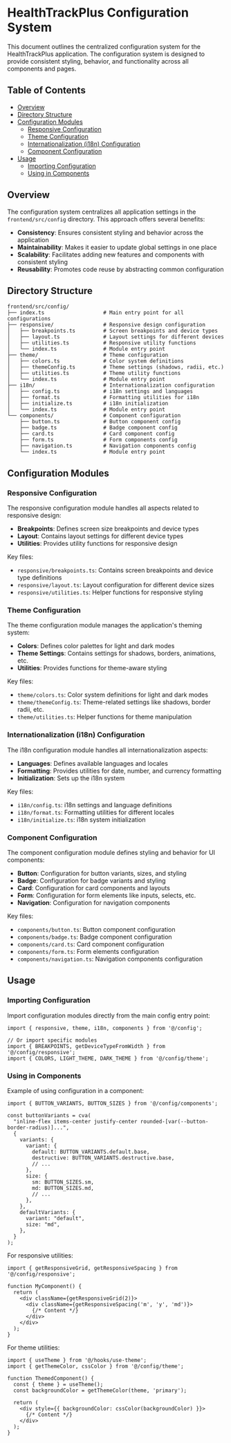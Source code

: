 # HealthTrackPlus Configuration System

This document outlines the centralized configuration system for the HealthTrackPlus application. The configuration system is designed to provide consistent styling, behavior, and functionality across all components and pages.

## Table of Contents

- [Overview](#overview)
- [Directory Structure](#directory-structure)
- [Configuration Modules](#configuration-modules)
  - [Responsive Configuration](#responsive-configuration)
  - [Theme Configuration](#theme-configuration)
  - [Internationalization (i18n) Configuration](#internationalization-i18n-configuration)
  - [Component Configuration](#component-configuration)
- [Usage](#usage)
  - [Importing Configuration](#importing-configuration)
  - [Using in Components](#using-in-components)

## Overview

The configuration system centralizes all application settings in the `frontend/src/config` directory. This approach offers several benefits:

- **Consistency**: Ensures consistent styling and behavior across the application
- **Maintainability**: Makes it easier to update global settings in one place
- **Scalability**: Facilitates adding new features and components with consistent styling
- **Reusability**: Promotes code reuse by abstracting common configuration

## Directory Structure

```
frontend/src/config/
├── index.ts                   # Main entry point for all configurations
├── responsive/                # Responsive design configuration
│   ├── breakpoints.ts         # Screen breakpoints and device types
│   ├── layout.ts              # Layout settings for different devices
│   ├── utilities.ts           # Responsive utility functions
│   └── index.ts               # Module entry point
├── theme/                     # Theme configuration
│   ├── colors.ts              # Color system definitions
│   ├── themeConfig.ts         # Theme settings (shadows, radii, etc.)
│   ├── utilities.ts           # Theme utility functions
│   └── index.ts               # Module entry point
├── i18n/                      # Internationalization configuration
│   ├── config.ts              # i18n settings and languages
│   ├── format.ts              # Formatting utilities for i18n
│   ├── initialize.ts          # i18n initialization
│   └── index.ts               # Module entry point
└── components/                # Component configuration
    ├── button.ts              # Button component config
    ├── badge.ts               # Badge component config
    ├── card.ts                # Card component config
    ├── form.ts                # Form components config
    ├── navigation.ts          # Navigation components config
    └── index.ts               # Module entry point
```

## Configuration Modules

### Responsive Configuration

The responsive configuration module handles all aspects related to responsive design:

- **Breakpoints**: Defines screen size breakpoints and device types
- **Layout**: Contains layout settings for different device types
- **Utilities**: Provides utility functions for responsive design

Key files:
- `responsive/breakpoints.ts`: Contains screen breakpoints and device type definitions
- `responsive/layout.ts`: Layout configuration for different device sizes
- `responsive/utilities.ts`: Helper functions for responsive styling

### Theme Configuration

The theme configuration module manages the application's theming system:

- **Colors**: Defines color palettes for light and dark modes
- **Theme Settings**: Contains settings for shadows, borders, animations, etc.
- **Utilities**: Provides functions for theme-aware styling

Key files:
- `theme/colors.ts`: Color system definitions for light and dark modes
- `theme/themeConfig.ts`: Theme-related settings like shadows, border radii, etc.
- `theme/utilities.ts`: Helper functions for theme manipulation

### Internationalization (i18n) Configuration

The i18n configuration module handles all internationalization aspects:

- **Languages**: Defines available languages and locales
- **Formatting**: Provides utilities for date, number, and currency formatting
- **Initialization**: Sets up the i18n system

Key files:
- `i18n/config.ts`: i18n settings and language definitions
- `i18n/format.ts`: Formatting utilities for different locales
- `i18n/initialize.ts`: i18n system initialization

### Component Configuration

The component configuration module defines styling and behavior for UI components:

- **Button**: Configuration for button variants, sizes, and styling
- **Badge**: Configuration for badge variants and styling
- **Card**: Configuration for card components and layouts
- **Form**: Configuration for form elements like inputs, selects, etc.
- **Navigation**: Configuration for navigation components

Key files:
- `components/button.ts`: Button component configuration
- `components/badge.ts`: Badge component configuration
- `components/card.ts`: Card component configuration
- `components/form.ts`: Form elements configuration
- `components/navigation.ts`: Navigation components configuration

## Usage

### Importing Configuration

Import configuration modules directly from the main config entry point:

```tsx
import { responsive, theme, i18n, components } from '@/config';

// Or import specific modules
import { BREAKPOINTS, getDeviceTypeFromWidth } from '@/config/responsive';
import { COLORS, LIGHT_THEME, DARK_THEME } from '@/config/theme';
```

### Using in Components

Example of using configuration in a component:

```tsx
import { BUTTON_VARIANTS, BUTTON_SIZES } from '@/config/components';

const buttonVariants = cva(
  "inline-flex items-center justify-center rounded-[var(--button-border-radius)]...",
  {
    variants: {
      variant: {
        default: BUTTON_VARIANTS.default.base,
        destructive: BUTTON_VARIANTS.destructive.base,
        // ...
      },
      size: {
        sm: BUTTON_SIZES.sm,
        md: BUTTON_SIZES.md,
        // ...
      },
    },
    defaultVariants: {
      variant: "default",
      size: "md",
    },
  }
);
```

For responsive utilities:

```tsx
import { getResponsiveGrid, getResponsiveSpacing } from '@/config/responsive';

function MyComponent() {
  return (
    <div className={getResponsiveGrid(2)}>
      <div className={getResponsiveSpacing('m', 'y', 'md')}>
        {/* Content */}
      </div>
    </div>
  );
}
```

For theme utilities:

```tsx
import { useTheme } from '@/hooks/use-theme';
import { getThemeColor, cssColor } from '@/config/theme';

function ThemedComponent() {
  const { theme } = useTheme();
  const backgroundColor = getThemeColor(theme, 'primary');
  
  return (
    <div style={{ backgroundColor: cssColor(backgroundColor) }}>
      {/* Content */}
    </div>
  );
}
```